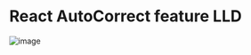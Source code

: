 # React AutoCorrect feature LLD
![image](https://github.com/gaurangkeluskar22/Autocomplete/assets/43683829/e2683400-c5f1-438d-bd55-0a31f0736c06)
